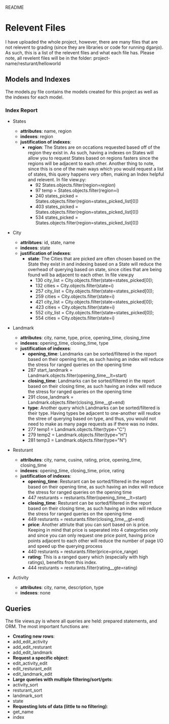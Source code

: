 README
# Relevent Files
I have uploaded the whole project, however, there are many files that are not relevent to grading 
(since they are libraries or code for running dganjo). As such, this is a list of the relevent 
files and what each file has. Please note, all revelent files will be in the folder:
project-name/resturant/helloworld

## Models and Indexes
The models.py file contains the models created for this project as well as the indexes for each model.
### Index Report
* States
  * **attributes**: name, region
  * **indexes**: region
  * **justification of indexes**:
    * **region**: The States are on occations requested based off of the region they exist in. As such,
having a indexes on States will allow you to request States based on regions fasters since the regions
will be adjacent to each other. Another thing to note, since this is one of the main ways which you 
would request a list of states, this query happens very often, making an Index helpful and relevent.
In file view.py:
      * 92     States.objects.filter(region=_region_)
      * 97     temp = States.objects.filter(region=i)
      * 240    states_picked = States.objects.filter(region=states_picked_list[0])
      * 403    states_picked = States.objects.filter(region=states_picked_list[0])
      * 534    states_picked = States.objects.filter(region=states_picked_list[0])
     
* City
  * **attribtues**: id, state, name
  * **indexes**: state
  * **justification of indexes**:
    * **state**: The Cities that are picked are often chosen based on the State they exist in and 
indexing based on a State will reduce the overhead of querying based on state, since cities that are 
being found will ba adjacent to each other. In file view.py
      * 130    city_list = City.objects.filter(state=states_picked[0]);
      * 132    cities = City.objects.filter(state=i)
      * 257    city_list = City.objects.filter(state=states_picked[0]);
      * 259    cities = City.objects.filter(state=i)
      * 421    city_list = City.objects.filter(state=states_picked[0]);
      * 423    cities = City.objects.filter(state=i)
      * 552    city_list = City.objects.filter(state=states_picked[0]);
      * 554    cities = City.objects.filter(state=i)
      
* Landmark
  * **attributes**: city, name, type, price, opening_time, closing_time
  * **indexes**: opening_time, closing_time, type
  * **justification of indexes**:
     * **opening_time**: Landmarks can be sorted/filtered in the report based on their opening time, 
as such having an index will reduce the stress for ranged queries on the opening time
      * 287    start_landmark = Landmark.objects.filter(opening_time__lt=start)
     * **closing_time**: Landmarks can be sorted/filtered in the report based on their closing time, 
as such having an index will reduce the stress for ranged queries on the opening time
      * 291    close_landmark = Landmark.objects.filter(closing_time__gt=end)
     * **type**: Another query which Landmarks can be sorted/filtered is their type. Having types be 
adjacent to one-another will reudce the stree of querying based on type, and thus, you would not 
need to make as many page requests as if there was no index.
      * 277    temp1 = Landmark.objects.filter(type="C")
      * 279    temp2 = Landmark.objects.filter(type="H")
      * 281    temp3 = Landmark.objects.filter(type="N")
   
* Resturant
  * **attributes**: city, name, cusine, rating, price, opening_time, closing_time
  * **indexes**: opening_time, closing_time, price, rating
  * **justification of indexes**:
     * **opening_time**: Resturant can be sorted/filtered in the report based on their opening time, 
as such having an index will reduce the stress for ranged queries on the opening time
      * 447    resturants = resturants.filter(opening_time__lt=start)
     * **closing_time**: Resturant can be sorted/filtered in the report based on their closing time, 
as such having an index will reduce the stress for ranged queries on the opening time
      * 449    resturants = resturants.filter(closing_time__gt=end)
     * **price**: Another attriute that you can sort based on is price. Keeping in mind that price 
is seperated into 4 categorties only and since you can only request one price point, having price
points adjacent to each other will reduce the number of page I/O and speed up the querying process
      * 440    resturants = resturants.filter(price=price_range)
     * **rating**: This is a ranged query which (especially with high ratings), benefits from this
index.
      * 444    resturants = resturants.filter(rating__gte=rating)
   
* Activity
  * **attributes**: city, name, description, type
  * **indexes**: none

## Queries
The file views.py is where all queries are held: prepared statements, and ORM. The most important
functions are:
- **Creating new rows**:
 - add_edit_activity
 - add_edit_resturant
 - add_edit_landmark
-  **Request a specific object**:
 -  edit_activity_edit
 -  edit_resturant_edit
 -  edit_landmark_edit
-  **Large queries with multiple filtering/sort/gets**:
 -  activity_sort
 -  resturant_sort
 -  landmark_sort
 -  state
-  **Requesting lots of data (little to no filtering)**:
 -  get_name
 -  index
